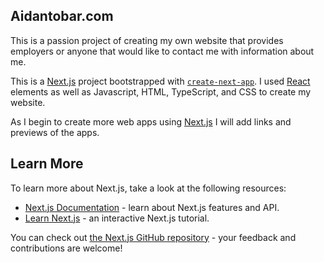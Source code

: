 ## Aidantobar.com
This is a passion project of creating my own website that provides employers or anyone that would like to contact me with information about me.

This is a [Next.js](https://nextjs.org) project bootstrapped with [`create-next-app`](https://nextjs.org/docs/app/api-reference/cli/create-next-app). I used [React](https://react.dev/learn) elements as well as Javascript, HTML, TypeScript, and CSS to create my website. 

As I begin to create more web apps using [Next.js](https://nextjs.org) I will add links and previews of the apps.

## Learn More

To learn more about Next.js, take a look at the following resources:

- [Next.js Documentation](https://nextjs.org/docs) - learn about Next.js features and API.
- [Learn Next.js](https://nextjs.org/learn) - an interactive Next.js tutorial.

You can check out [the Next.js GitHub repository](https://github.com/vercel/next.js) - your feedback and contributions are welcome!
